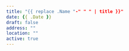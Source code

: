 ```yaml
---
title: "{{ replace .Name "-" " " | title }}"
date: {{ .Date }}
draft: false
address: ""
location: ""
active: true
---
```

